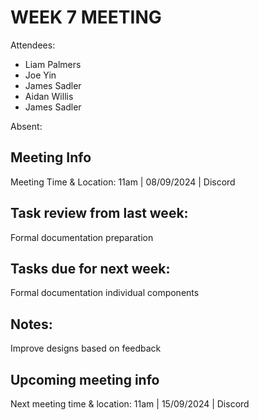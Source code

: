 # WEEK 7 MEETING

Attendees: 
-   Liam Palmers
-   Joe Yin
-   James Sadler
-   Aidan Willis
-   James Sadler

Absent:

## Meeting Info

Meeting Time & Location: 11am | 08/09/2024 | Discord

## Task review from last week:

Formal documentation preparation

## Tasks due for next week:

Formal documentation individual components

## Notes:

Improve designs based on feedback

## Upcoming meeting info

Next meeting time & location: 11am | 15/09/2024 | Discord

